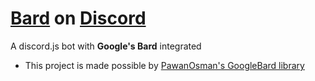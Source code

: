 # [Bard](https://bard.google.com) on [Discord](https://discord.com/)
A discord.js bot with **Google's Bard** integrated 

- This project is made possible by [PawanOsman's GoogleBard library](https://github.com/PawanOsman/GoogleBard)

